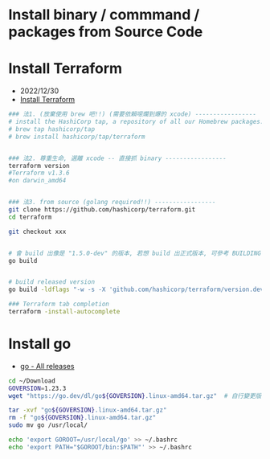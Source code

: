 # Install binary / commmand / packages from Source Code

# Install Terraform

- 2022/12/30
- [Install Terraform](https://developer.hashicorp.com/terraform/tutorials/gcp-get-started/install-cli)

```zsh
### 法1. (放棄使用 brew 吧!!) (需要依賴噁爛到爆的 xcode) -----------------
# install the HashiCorp tap, a repository of all our Homebrew packages.
# brew tap hashicorp/tap
# brew install hashicorp/tap/terraform


### 法2. 尊重生命, 選離 xcode -- 直接抓 binary -----------------
terraform version
#Terraform v1.3.6
#on darwin_amd64


### 法3. from source (golang required!!) -----------------
git clone https://github.com/hashicorp/terraform.git
cd terraform

git checkout xxx


# 會 build 出像是 "1.5.0-dev" 的版本, 若想 build 出正式版本, 可參考 BUILDING.md#Dev Version Reporting
go build


# build released version
go build -ldflags "-w -s -X 'github.com/hashicorp/terraform/version.dev=no'" -o ~/bin/

### Terraform tab completion
terraform -install-autocomplete
```

# Install go

- [go - All releases](https://go.dev/dl/)

```bash
cd ~/Download
GOVERSION=1.23.3
wget "https://go.dev/dl/go${GOVERSION}.linux-amd64.tar.gz"  # 自行變更版本

tar -xvf "go${GOVERSION}.linux-amd64.tar.gz"
rm -f "go${GOVERSION}.linux-amd64.tar.gz"
sudo mv go /usr/local/

echo 'export GOROOT=/usr/local/go' >> ~/.bashrc
echo 'export PATH="$GOROOT/bin:$PATH"' >> ~/.bashrc
```
